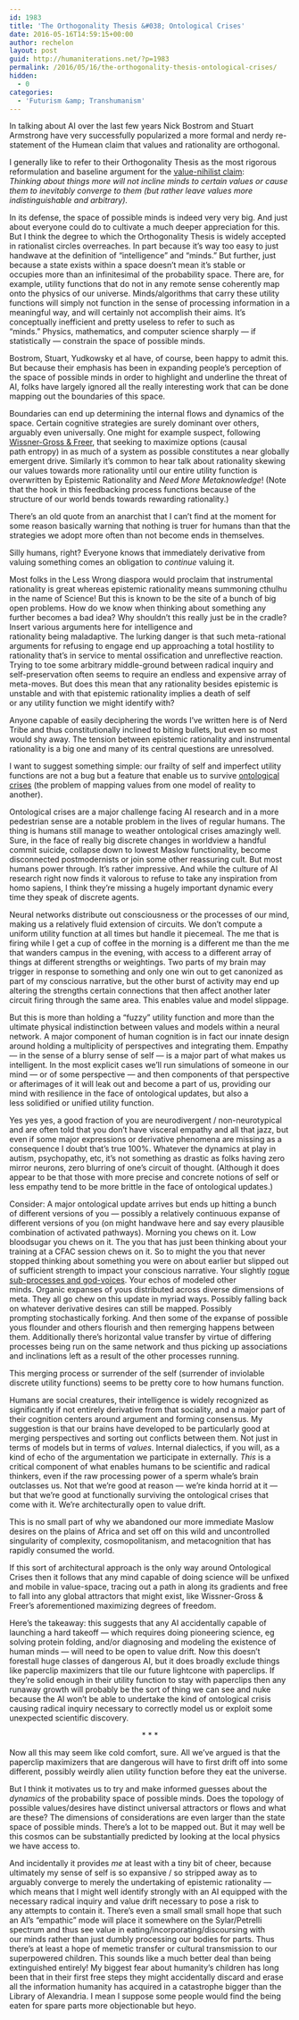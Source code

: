 ```yaml
---
id: 1983
title: 'The Orthogonality Thesis &#038; Ontological Crises'
date: 2016-05-16T14:59:15+00:00
author: rechelon
layout: post
guid: http://humaniterations.net/?p=1983
permalink: /2016/05/16/the-orthogonality-thesis-ontological-crises/
hidden:
  - 0
categories:
  - 'Futurism &amp; Transhumanism'
---
```

In talking about AI over the last few years Nick Bostrom and Stuart Armstrong have very successfully popularized a more formal and nerdy re-statement of the Humean claim that values and rationality are orthogonal.

I generally like to refer to their Orthogonality Thesis as the most rigorous reformulation and baseline argument for the [value-nihilist claim](https://humaniterations.net/2016/05/10/nihilism-a-lie-in-service-to-the-existing/): _Thinking about things more will not incline minds to certain values or cause them to inevitably converge to them (but rather leave values more indistinguishable and arbitrary)._

In its defense, the space of possible minds is indeed very very big. And just about everyone could do to cultivate a much deeper appreciation for this. But I think the degree to which the Orthogonality Thesis is widely accepted in rationalist circles overreaches. In part because it&#8217;s way too easy to just handwave at the definition of &#8220;intelligence&#8221; and &#8220;minds.&#8221; But further, just because a state exists within a space doesn&#8217;t mean it&#8217;s stable or occupies more than an infinitesimal of the probability space. There are, for example, utility functions that do not in any remote sense coherently map onto the physics of our universe. Minds/algorithms that carry these utility functions will simply not function in the sense of processing information in a meaningful way, and will certainly not accomplish their aims. It&#8217;s conceptually inefficient and pretty useless to refer to such as &#8220;minds.&#8221; Physics, mathematics, and computer science sharply &#8212; if statistically &#8212; constrain the space of possible minds.

Bostrom, Stuart, Yudkowsky et al have, of course, been happy to admit this. But because their emphasis has been in expanding people&#8217;s perception of the space of possible minds in order to highlight and underline the threat of AI, folks have largely ignored all the really interesting work that can be done mapping out the boundaries of this space.

Boundaries can end up determining the internal flows and dynamics of the space. Certain cognitive strategies are surely dominant over others, arguably even universally. One might for example suspect, following [Wissner-Gross & Freer](http://www.alexwg.org/publications/PhysRevLett_110-168702.pdf), that seeking to maximize options (causal path entropy) in as much of a system as possible constitutes a near globally emergent drive. Similarly it&#8217;s common to hear talk about rationality skewing our values towards more rationality until our entire utility function is overwritten by Epistemic Rationality and _Need More Metaknowledge_! (Note that the hook in this feedbacking process functions because of the structure of our world bends towards rewarding rationality.)

There&#8217;s an old quote from an anarchist that I can&#8217;t find at the moment for some reason basically warning that nothing is truer for humans than that the strategies we adopt more often than not become ends in themselves.

Silly humans, right? Everyone knows that immediately derivative from valuing something comes an obligation to _continue_ valuing it.

Most folks in the Less Wrong diaspora would proclaim that instrumental rationality is great whereas epistemic rationality means summoning cthulhu in the name of Science! But this is known to be the site of a bunch of big open problems. How do we know when thinking about something any further becomes a bad idea? Why shouldn&#8217;t this really just be in the cradle? Insert various arguments here for intelligence and rationality being maladaptive. The lurking danger is that such meta-rational arguments for refusing to engage end up approaching a total hostility to rationality that&#8217;s in service to mental ossification and unreflective reaction. Trying to toe some arbitrary middle-ground between radical inquiry and self-preservation often seems to require an endless and expensive array of meta-moves. But does this mean that any rationality besides epistemic is unstable and with that epistemic rationality implies a death of self or any utility function we might identify with?

Anyone capable of easily deciphering the words I&#8217;ve written here is of Nerd Tribe and thus constitutionally inclined to biting bullets, but even so most would shy away. The tension between epistemic rationality and instrumental rationality is a big one and many of its central questions are unresolved.

I want to suggest something simple: our frailty of self and imperfect utility functions are not a bug but a feature that enable us to survive [ontological crises](https://wiki.lesswrong.com/wiki/Ontological_crisis) (the problem of mapping values from one model of reality to another).

Ontological crises are a major challenge facing AI research and in a more pedestrian sense are a notable problem in the lives of regular humans. The thing is humans still manage to weather ontological crises amazingly well. Sure, in the face of really big discrete changes in worldview a handful commit suicide, collapse down to lowest Maslow functionality, become disconnected postmodernists or join some other reassuring cult. But most humans power through. It&#8217;s rather impressive. And while the culture of AI research right now finds it valorous to refuse to take any inspiration from homo sapiens, I think they&#8217;re missing a hugely important dynamic every time they speak of discrete agents.

Neural networks distribute out consciousness or the processes of our mind, making us a relatively fluid extension of circuits. We don&#8217;t compute a uniform utility function at all times but handle it piecemeal. The me that is firing while I get a cup of coffee in the morning is a different me than the me that wanders campus in the evening, with access to a different array of things at different strengths or weightings. Two parts of my brain may trigger in response to something and only one win out to get canonized as part of my conscious narrative, but the other burst of activity may end up altering the strengths certain connections that then affect another later circuit firing through the same area. This enables value and model slippage.

But this is more than holding a &#8220;fuzzy&#8221; utility function and more than the ultimate physical indistinction between values and models within a neural network. A major component of human cognition is in fact our innate design around holding a multiplicity of perspectives and integrating them. Empathy &#8212; in the sense of a blurry sense of self &#8212; is a major part of what makes us intelligent. In the most explicit cases we&#8217;ll run simulations of someone in our mind &#8212; or of some perspective &#8212; and then components of that perspective or afterimages of it will leak out and become a part of us, providing our mind with resilience in the face of ontological updates, but also a less solidified or unified utility function.

Yes yes yes, a good fraction of you are neurodivergent / non-neurotypical and are often told that you don&#8217;t have visceral empathy and all that jazz, but even if some major expressions or derivative phenomena are missing as a consequence I doubt that&#8217;s true 100%. Whatever the dynamics at play in autism, psychopathy, etc, it&#8217;s not something as drastic as folks having zero mirror neurons, zero blurring of one&#8217;s circuit of thought. (Although it does appear to be that those with more precise and concrete notions of self or less empathy tend to be more brittle in the face of ontological updates.)

Consider: A major ontological update arrives but ends up hitting a bunch of different versions of you &#8212; possibly a relatively continuous expanse of different versions of you (on might handwave here and say every plausible combination of activated pathways). Morning you chews on it. Low bloodsugar you chews on it. The you that has just been thinking about your training at a CFAC session chews on it. So to might the you that never stopped thinking about something you were on about earlier but slipped out of sufficient strength to impact your conscious narrative. Your slightly [rogue sub-processes and god-voices](http://www.meltingasphalt.com/hallucinated-gods/). Your echos of modeled other minds. Organic expanses of yous distributed across diverse dimensions of meta. They all go chew on this update in myriad ways. Possibly falling back on whatever derivative desires can still be mapped. Possibly prompting stochastically forking. And then some of the expanse of possible yous flounder and others flourish and then remerging happens between them. Additionally there&#8217;s horizontal value transfer by virtue of differing processes being run on the same network and thus picking up associations and inclinations left as a result of the other processes running.

This merging process or surrender of the self (surrender of inviolable discrete utility functions) seems to be pretty core to how humans function.

Humans are social creatures, their intelligence is widely recognized as significantly if not entirely derivative from that sociality, and a major part of their cognition centers around argument and forming consensus. My suggestion is that our brains have developed to be particularly good at merging perspectives and sorting out conflicts between them. Not just in terms of models but in terms of _values_. Internal dialectics, if you will, as a kind of echo of the argumentation we participate in externally. _This_ is a critical component of what enables humans to be scientific and radical thinkers, even if the raw processing power of a sperm whale&#8217;s brain outclasses us. Not that we&#8217;re good at reason &#8212; we&#8217;re kinda horrid at it &#8212; but that we&#8217;re good at functionally surviving the ontological crises that come with it. We&#8217;re architecturally open to value drift.

This is no small part of why we abandoned our more immediate Maslow desires on the plains of Africa and set off on this wild and uncontrolled singularity of complexity, cosmopolitanism, and metacognition that has rapidly consumed the world.

If this sort of architectural approach is the only way around Ontological Crises then it follows that any mind capable of doing science will be unfixed and mobile in value-space, tracing out a path in along its gradients and free to fall into any global attractors that might exist, like Wissner-Gross & Freer&#8217;s aforementioned maximizing degrees of freedom.

Here&#8217;s the takeaway: this suggests that any AI accidentally capable of launching a hard takeoff &#8212; which requires doing pioneering science, eg solving protein folding, and/or diagnosing and modeling the existence of human minds &#8212; will need to be open to value drift. Now this doesn&#8217;t forestall huge classes of dangerous AI, but it does broadly exclude things like paperclip maximizers that tile our future lightcone with paperclips. If they&#8217;re solid enough in their utility function to stay with paperclips then any runaway growth will probably be the sort of thing we can see and nuke because the AI won&#8217;t be able to undertake the kind of ontological crisis causing radical inquiry necessary to correctly model us or exploit some unexpected scientific discovery.

<p style="text-align: center;">
  * * *
</p>

Now all this may seem like cold comfort, sure. All we&#8217;ve argued is that the paperclip maximizers that are dangerous will have to first drift off into some different, possibly weirdly alien utility function before they eat the universe.

But I think it motivates us to try and make informed guesses about the _dynamics_ of the probability space of possible minds. Does the topology of possible values/desires have distinct universal attractors or flows and what are these? The dimensions of considerations are even larger than the state space of possible minds. There&#8217;s a lot to be mapped out. But it may well be this cosmos can be substantially predicted by looking at the local physics we have access to.

And incidentally it provides _me_ at least with a tiny bit of cheer, because ultimately my sense of self is so expansive / so stripped away as to arguably converge to merely the undertaking of epistemic rationality &#8212; which means that I might well identify strongly with an AI equipped with the necessary radical inquiry and value drift necessary to pose a risk to any attempts to contain it. There&#8217;s even a small small small hope that such an AI&#8217;s &#8220;empathic&#8221; mode will place it somewhere on the Sylar/Petrelli spectrum and thus see value in eating/incorporating/discoursing with our minds rather than just dumbly processing our bodies for parts. Thus there&#8217;s at least a hope of memetic transfer or cultural transmission to our superpowered children. This sounds like a much better deal than being extinguished entirely! My biggest fear about humanity&#8217;s children has long been that in their first free steps they might accidentally discard and erase all the information humanity has acquired in a catastrophe bigger than the Library of Alexandria. I mean I suppose some people would find the being eaten for spare parts more objectionable but heyo.